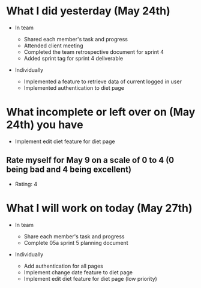 # What I did yesterday (May 24th)
- In team
    - Shared each member's task and progress
    - Attended client meeting
    - Completed the team retrospective document for sprint 4
    - Added sprint tag for sprint 4 deliverable

- Individually
    - Implemented a feature to retrieve data of current logged in user
    - Implemented authentication to diet page

# What incomplete or left over on (May 24th) you have
- Implement edit diet feature for diet page

## Rate myself for May 9 on a scale of 0 to 4 (0 being bad and 4 being excellent)
- Rating: 4

# What I will work on today (May 27th)
- In team
    - Share each member's task and progress
    - Complete 05a sprint 5 planning document

- Individually
    - Add authentication for all pages
    - Implement change date feature to diet page
    - Implement edit diet feature for diet page (low priority)

